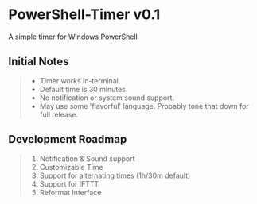 # PowerShell-Timer v0.1
A simple timer for Windows PowerShell

## Initial Notes
> - Timer works in-terminal.
> - Default time is 30 minutes.
> - No notification or system sound support.
> - May use some 'flavorful' language. Probably tone that down for full release.

## Development Roadmap
> 1. Notification & Sound support
> 2. Customizable Time
> 3. Support for alternating times (1h/30m default)
> 4. Support for IFTTT
> 5. Reformat Interface
